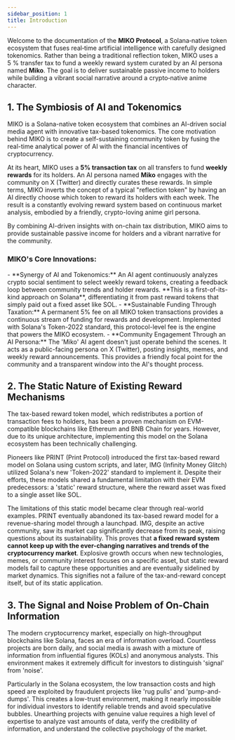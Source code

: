 ```yaml
---
sidebar_position: 1
title: Introduction
---
```


Welcome to the documentation of the **MIKO Protocol**, a Solana‑native token ecosystem that fuses real‑time artificial intelligence with carefully designed tokenomics.  Rather than being a traditional reflection token, MIKO uses a 5 % transfer tax to fund a weekly reward system curated by an AI persona named **Miko**.  The goal is to deliver sustainable passive income to holders while building a vibrant social narrative around a crypto‑native anime character.


## 1. The Symbiosis of AI and Tokenomics

MIKO is a Solana-native token ecosystem that combines an AI-driven social media agent with innovative tax-based tokenomics. The core motivation behind MIKO is to create a self-sustaining community token by fusing the real-time analytical power of AI with the financial incentives of cryptocurrency.

At its heart, MIKO uses a __5% transaction tax__ on all transfers to fund __weekly rewards__ for its holders. An AI persona named __Miko__ engages with the community on X (Twitter) and directly curates these rewards. In simple terms, MIKO inverts the concept of a typical "reflection token" by having an AI directly choose which token to reward its holders with each week. The result is a constantly evolving reward system based on continuous market analysis, embodied by a friendly, crypto-loving anime girl persona.

By combining AI-driven insights with on-chain tax distribution, MIKO aims to provide sustainable passive income for holders and a vibrant narrative for the community.

### MIKO's Core Innovations:

<div className="callout">
-   **Synergy of AI and Tokenomics:** An AI agent continuously analyzes crypto social sentiment to select weekly reward tokens, creating a feedback loop between community trends and holder rewards. **This is a first-of-its-kind approach on Solana**, differentiating it from past reward tokens that simply paid out a fixed asset like SOL.
-   **Sustainable Funding Through Taxation:** A permanent 5% fee on all MIKO token transactions provides a continuous stream of funding for rewards and development. Implemented with Solana's Token-2022 standard, this protocol-level fee is the engine that powers the MIKO ecosystem.
-   **Community Engagement Through an AI Persona:** The 'Miko' AI agent doesn't just operate behind the scenes. It acts as a public-facing persona on X (Twitter), posting insights, memes, and weekly reward announcements. This provides a friendly focal point for the community and a transparent window into the AI's thought process.
</div>

## 2. The Static Nature of Existing Reward Mechanisms

The tax-based reward token model, which redistributes a portion of transaction fees to holders, has been a proven mechanism on EVM-compatible blockchains like Ethereum and BNB Chain for years. However, due to its unique architecture, implementing this model on the Solana ecosystem has been technically challenging.

Pioneers like PRINT (Print Protocol) introduced the first tax-based reward model on Solana using custom scripts, and later, IMG (Infinity Money Glitch) utilized Solana's new 'Token-2022' standard to implement it. Despite their efforts, these models shared a fundamental limitation with their EVM predecessors: a 'static' reward structure, where the reward asset was fixed to a single asset like SOL.

The limitations of this static model became clear through real-world examples. PRINT eventually abandoned its tax-based reward model for a revenue-sharing model through a launchpad. IMG, despite an active community, saw its market cap significantly decrease from its peak, raising questions about its sustainability. This proves that **a fixed reward system cannot keep up with the ever-changing narratives and trends of the cryptocurrency market**. Explosive growth occurs when new technologies, memes, or community interest focuses on a specific asset, but static reward models fail to capture these opportunities and are eventually sidelined by market dynamics. This signifies not a failure of the tax-and-reward concept itself, but of its static application.

## 3. The Signal and Noise Problem of On-Chain Information

The modern cryptocurrency market, especially on high-throughput blockchains like Solana, faces an era of information overload. Countless projects are born daily, and social media is awash with a mixture of information from influential figures (KOLs) and anonymous analysts. This environment makes it extremely difficult for investors to distinguish 'signal' from 'noise'.

Particularly in the Solana ecosystem, the low transaction costs and high speed are exploited by fraudulent projects like 'rug pulls' and 'pump-and-dumps'. This creates a low-trust environment, making it nearly impossible for individual investors to identify reliable trends and avoid speculative bubbles. Unearthing projects with genuine value requires a high level of expertise to analyze vast amounts of data, verify the credibility of information, and understand the collective psychology of the market.
